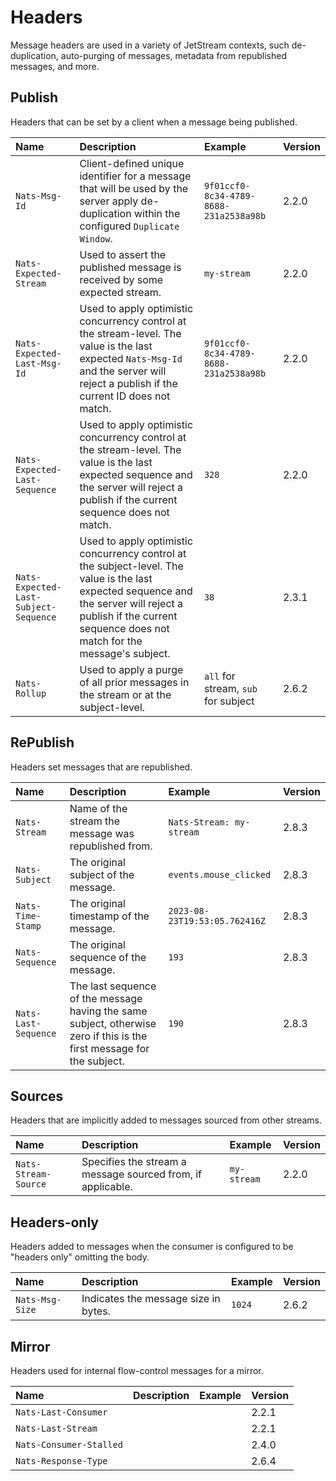 # Headers

Message headers are used in a variety of JetStream contexts, such de-duplication, auto-purging of messages, metadata from republished messages, and more.

## Publish

Headers that can be set by a client when a message being published.

| Name                                  | Description                                                                                                                                                                                                       | Example                                | Version |
| :------------------------------------ | :---------------------------------------------------------------------------------------------------------------------------------------------------------------------------------------------------------------- | :------------------------------------- | :------ |
| `Nats-Msg-Id`                         | Client-defined unique identifier for a message that will be used by the server apply de-duplication within the configured `Duplicate Window`.                                                                     | `9f01ccf0-8c34-4789-8688-231a2538a98b` | 2.2.0   |
| `Nats-Expected-Stream`                | Used to assert the published message is received by some expected stream.                                                                                                                                         | `my-stream`                            | 2.2.0   |
| `Nats-Expected-Last-Msg-Id`           | Used to apply optimistic concurrency control at the stream-level. The value is the last expected `Nats-Msg-Id` and the server will reject a publish if the current ID does not match.                             | `9f01ccf0-8c34-4789-8688-231a2538a98b` | 2.2.0   |
| `Nats-Expected-Last-Sequence`         | Used to apply optimistic concurrency control at the stream-level. The value is the last expected sequence and the server will reject a publish if the current sequence does not match.                            | `328`                                  | 2.2.0   |
| `Nats-Expected-Last-Subject-Sequence` | Used to apply optimistic concurrency control at the subject-level. The value is the last expected sequence and the server will reject a publish if the current sequence does not match for the message's subject. | `38`                                   | 2.3.1   |
| `Nats-Rollup`                         | Used to apply a purge of all prior messages in the stream or at the subject-level.                                                                                                                                | `all` for stream, `sub` for subject    | 2.6.2   |

## RePublish

Headers set messages that are republished.

| Name                 | Description                                                                                                            | Example                       | Version |
| :------------------- | :--------------------------------------------------------------------------------------------------------------------- | :---------------------------- | :------ |
| `Nats-Stream`        | Name of the stream the message was republished from.                                                                   | `Nats-Stream: my-stream`      | 2.8.3   |
| `Nats-Subject`       | The original subject of the message.                                                                                   | `events.mouse_clicked`        | 2.8.3   |
| `Nats-Time-Stamp`    | The original timestamp of the message.                                                                                 | `2023-08-23T19:53:05.762416Z` | 2.8.3   |
| `Nats-Sequence`      | The original sequence of the message.                                                                                  | `193`                         | 2.8.3   |
| `Nats-Last-Sequence` | The last sequence of the message having the same subject, otherwise zero if this is the first message for the subject. | `190`                         | 2.8.3   |

## Sources

Headers that are implicitly added to messages sourced from other streams.

| Name                 | Description                                                 | Example     | Version |
| :------------------- | :---------------------------------------------------------- | :---------- | :------ |
| `Nats-Stream-Source` | Specifies the stream a message sourced from, if applicable. | `my-stream` | 2.2.0   |

## Headers-only

Headers added to messages when the consumer is configured to be "headers only" omitting the body.

| Name            | Description                          | Example | Version |
| :-------------- | :----------------------------------- | :------ | :------ |
| `Nats-Msg-Size` | Indicates the message size in bytes. | `1024`  | 2.6.2   |

## Mirror

Headers used for internal flow-control messages for a mirror.

| Name                    | Description | Example | Version |
| :---------------------- | :---------- | :------ | :------ |
| `Nats-Last-Consumer`    |             |         | 2.2.1   |
| `Nats-Last-Stream`      |             |         | 2.2.1   |
| `Nats-Consumer-Stalled` |             |         | 2.4.0   |
| `Nats-Response-Type`    |             |         | 2.6.4   |
